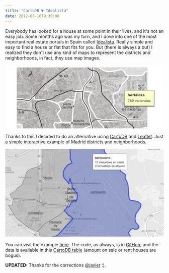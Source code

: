 ```yaml
---
title: "CartoDB ♥ Idealista"
date: 2012-08-16T9:30:00
---
```


Everybody has looked for a house at some point in their lives, and it's not an easy job. Some months ago was my turn, and I dove into one of the most important real estate portals in Spain called
[Idealista](http://www.idealista.com). Really simple and easy to find a house or flat that fits for you. But (there is always a but) I realized they don't use any kind of maps to represent the districts and neighborhoods, in fact, they use map images.

![idealista-map](/assets/img/posts/cartodb-idealista/idealista.jpg)

Thanks to this I decided to do an alternative using [CartoDB](http://cartodb.com) and [Leaflet](http://leaflet.cloudmade.com).
Just a simple interactive example of Madrid districts and neighborhoods.

![idealista-map](/assets/img/posts/cartodb-idealista/idealista-cartodb.jpg)

You can visit the example [here](http://xavijam.github.io/idealista). The code, as always, is in [GitHub](https://github.com/xavijam/idealista), and the data is available in this [CartoDB table](https://xavijam.cartodb.com/tables/5275/public) (amount on sale or rent houses are bogus).

**UPDATED:** Thanks for the corrections [@javier](http://twitter.com/javier) :).


